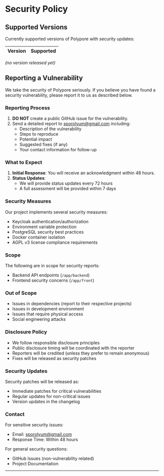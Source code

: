 # Security Policy

## Supported Versions

Currently supported versions of Polypore with security updates:

| Version | Supported          |
| ------- | ------------------ |

*(no version released yet)*


## Reporting a Vulnerability

We take the security of Polypore seriously. If you believe you have found a security vulnerability, please report it to us as described below.

### Reporting Process

1. **DO NOT** create a public GitHub issue for the vulnerability.
2. Send a detailed report to sporolyum@gmail.com including:
   - Description of the vulnerability
   - Steps to reproduce
   - Potential impact
   - Suggested fixes (if any)
   - Your contact information for follow-up

### What to Expect

1. **Initial Response**: You will receive an acknowledgment within 48 hours.
2. **Status Updates**: 
   - We will provide status updates every 72 hours
   - A full assessment will be provided within 7 days

### Security Measures

Our project implements several security measures:
- Keycloak authentication/authorization
- Environment variable protection
- PostgreSQL security best practices
- Docker container isolation
- AGPL v3 license compliance requirements

### Scope

The following are in scope for security reports:
- Backend API endpoints (`/app/backend`)
- Frontend security concerns (`/app/front`)

### Out of Scope

- Issues in dependencies (report to their respective projects)
- Issues in development environment
- Issues that require physical access
- Social engineering attacks

### Disclosure Policy

- We follow responsible disclosure principles
- Public disclosure timing will be coordinated with the reporter
- Reporters will be credited (unless they prefer to remain anonymous)
- Fixes will be released as security patches

### Security Updates

Security patches will be released as:
- Immediate patches for critical vulnerabilities
- Regular updates for non-critical issues
- Version updates in the changelog

### Contact

For sensitive security issues:
- Email: sporolyum@gmail.com
- Response Time: Within 48 hours

For general security questions:
- GitHub Issues (non-vulnerability related)
- Project Documentation

---

